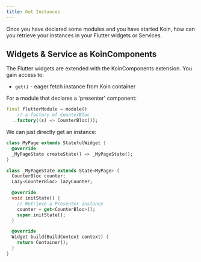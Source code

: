 ```yaml
---
title: Get Instances
---
```


Once you have declared some modules and you have started Koin, how can you retrieve your instances in your
Flutter widgets or Services.

## Widgets & Service as KoinComponents

The Flutter widgets are extended with the KoinComponents extension. You gain access to:

* `get()` - eager fetch instance from Koin container

For a module that declares a 'presenter' component:

```dart
final flutterModule = module()
    // a factory of CounterBloc
  ..factory((s) => CounterBloc());
```


We can just directly get an instance:

```dart
class MyPage extends StatefulWidget {
  @override
  _MyPageState createState() => _MyPageState();
}

class _MyPageState extends State<MyPage> {
  CounterBloc counter;
  Lazy<CounterBloc> lazyCounter;

  @override
  void initState() {
    // Retrieve a Presenter instance
    counter = get<CounterBloc>();
    super.initState();
  }

  @override
  Widget build(BuildContext context) {
    return Container();
  }
}
```
